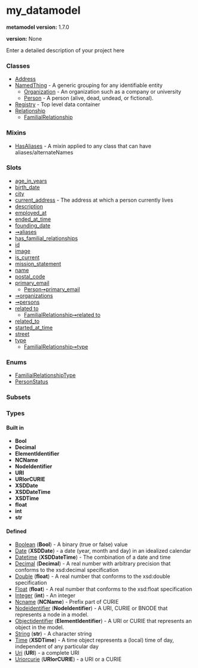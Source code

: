 
# my_datamodel


**metamodel version:** 1.7.0

**version:** None


Enter a detailed description of your project here


### Classes

 * [Address](Address.md)
 * [NamedThing](NamedThing.md) - A generic grouping for any identifiable entity
     * [Organization](Organization.md) - An organization such as a company or university
     * [Person](Person.md) - A person (alive, dead, undead, or fictional).
 * [Registry](Registry.md) - Top level data container
 * [Relationship](Relationship.md)
     * [FamilialRelationship](FamilialRelationship.md)

### Mixins

 * [HasAliases](HasAliases.md) - A mixin applied to any class that can have aliases/alternateNames

### Slots

 * [age_in_years](age_in_years.md)
 * [birth_date](birth_date.md)
 * [city](city.md)
 * [current_address](current_address.md) - The address at which a person currently lives
 * [description](description.md)
 * [employed_at](employed_at.md)
 * [ended_at_time](ended_at_time.md)
 * [founding_date](founding_date.md)
 * [➞aliases](hasAliases__aliases.md)
 * [has_familial_relationships](has_familial_relationships.md)
 * [id](id.md)
 * [image](image.md)
 * [is_current](is_current.md)
 * [mission_statement](mission_statement.md)
 * [name](name.md)
 * [postal_code](postal_code.md)
 * [primary_email](primary_email.md)
     * [Person➞primary_email](Person_primary_email.md)
 * [➞organizations](registry__organizations.md)
 * [➞persons](registry__persons.md)
 * [related to](related_to.md)
     * [FamilialRelationship➞related to](FamilialRelationship_related_to.md)
 * [related_to](related_to.md)
 * [started_at_time](started_at_time.md)
 * [street](street.md)
 * [type](type.md)
     * [FamilialRelationship➞type](FamilialRelationship_type.md)

### Enums

 * [FamilialRelationshipType](FamilialRelationshipType.md)
 * [PersonStatus](PersonStatus.md)

### Subsets


### Types


#### Built in

 * **Bool**
 * **Decimal**
 * **ElementIdentifier**
 * **NCName**
 * **NodeIdentifier**
 * **URI**
 * **URIorCURIE**
 * **XSDDate**
 * **XSDDateTime**
 * **XSDTime**
 * **float**
 * **int**
 * **str**

#### Defined

 * [Boolean](types/Boolean.md)  (**Bool**)  - A binary (true or false) value
 * [Date](types/Date.md)  (**XSDDate**)  - a date (year, month and day) in an idealized calendar
 * [Datetime](types/Datetime.md)  (**XSDDateTime**)  - The combination of a date and time
 * [Decimal](types/Decimal.md)  (**Decimal**)  - A real number with arbitrary precision that conforms to the xsd:decimal specification
 * [Double](types/Double.md)  (**float**)  - A real number that conforms to the xsd:double specification
 * [Float](types/Float.md)  (**float**)  - A real number that conforms to the xsd:float specification
 * [Integer](types/Integer.md)  (**int**)  - An integer
 * [Ncname](types/Ncname.md)  (**NCName**)  - Prefix part of CURIE
 * [Nodeidentifier](types/Nodeidentifier.md)  (**NodeIdentifier**)  - A URI, CURIE or BNODE that represents a node in a model.
 * [Objectidentifier](types/Objectidentifier.md)  (**ElementIdentifier**)  - A URI or CURIE that represents an object in the model.
 * [String](types/String.md)  (**str**)  - A character string
 * [Time](types/Time.md)  (**XSDTime**)  - A time object represents a (local) time of day, independent of any particular day
 * [Uri](types/Uri.md)  (**URI**)  - a complete URI
 * [Uriorcurie](types/Uriorcurie.md)  (**URIorCURIE**)  - a URI or a CURIE
